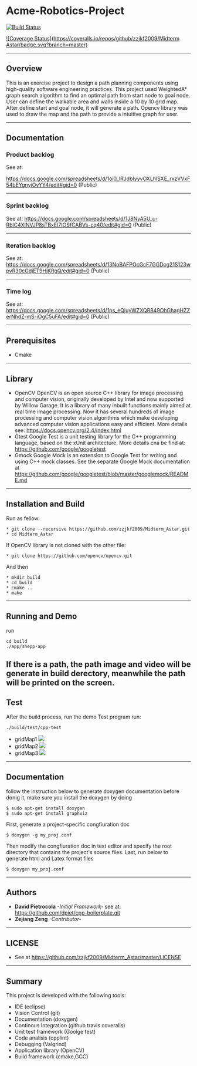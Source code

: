 # Acme-Robotics-Project
[![Build Status](https://travis-ci.org/zzjkf2009/Midterm_Astar.svg?branch=master)](https://travis-ci.org/zzjkf2009/Midterm_Astar)

[![Coverage Status](https://coveralls.io/repos/github/zzjkf2009/Midterm Astar/badge.svg?branch=master)](https://coveralls.io/github/zzjkf2009/Midterm_Astar?branch=master)


---
## Overview

This is an exercise project to design a path planning components using high-quality software engineering practices. This project used WeightedA* graph search algorithm to find an optimal path from start node to goal node. User can define the walkable area and walls inside a 10 by 10 grid map. After define start and goal node, it will generate a path. Opencv library was used to draw the map and the path to provide a intuitive graph for user.


---
## Documentation 
### Product backlog

See at: 

https://docs.google.com/spreadsheets/d/1oi0_lRJdbIyyvOXLhlSXE_rxzVVxF54bEYgnyjOvYY4/edit#gid=0 (Public)

---
### Sprint backlog

See at: https://docs.google.com/spreadsheets/d/1J8NyA5U_c-RblC4XINVJP8sTBxEl7IOSfCABVs-cq40/edit#gid=0 (Public)

---
### Iteration backlog
See at: https://docs.google.com/spreadsheets/d/13NoBAFPOcGcF7GGDcg21S123wpvR30cGdjET9HjKRgQ/edit#gid=0 (Public)

---
### Time log
See at: https://docs.google.com/spreadsheets/d/1ps_eQjuyWZXQR849OhGhagHZZerNhdZ-mS-iOgC5uFA/edit#gid=0 (Public)

---
## Prerequisites

* Cmake
---
## Library
* OpenCV
OpenCV is an open source C++ library for image processing and computer vision, originally developed by Intel and now supported by Willow Garage. 
It is a library of many inbuilt functions mainly aimed at real time image processing. Now it has several hundreds of image processing and computer vision algorithms which make developing advanced computer vision applications easy and efficient. More details see: https://docs.opencv.org/2.4/index.html
* Gtest
Google Test is a unit testing library for the C++ programming language, based on the xUnit architecture. More details cna be find at: https://github.com/google/googletest
* Gmock
Google Mock is an extension to Google Test for writing and using C++ mock classes. See the separate Google Mock documentation at https://github.com/google/googletest/blob/master/googlemock/README.md
---
## Installation and Build

Run as fellow:
```
* git clone --recursive https://github.com/zzjkf2009/Midterm_Astar.git
* cd Midterm_Astar
```
If OpenCV library is not cloned with the other file:
```
* git clone https://github.com/opencv/opencv.git
```
And then
```
* mkdir build
* cd build
* cmake ..
* make
```
---
## Running and Demo
run
```
cd build
./app/shepp-app
```
If there is a path, the path image and video will be generate in build derectory, meanwhile the path will be printed on the screen. 
---
## Test
After the build process, run the demo Test program
run:
```
./build/test/cpp-test
```
* gridMap1
![](https://github.com/zzjkf2009/Midterm_Astar/blob/master/result/gridMap1.gif)
* gridMap2
![](https://github.com/zzjkf2009/Midterm_Astar/blob/master/result/gridMap2.gif)
* gridMap3
![](https://github.com/zzjkf2009/Midterm_Astar/blob/master/result/gridMap3.gif)
---
## Documentation
follow the instruction below to generate doxygen documentation
before donig it, make sure you install the doxygen by doing
```
$ sudo apt-get install doxygen
$ sudo apt-get install graphviz
```
First, generate a project-specific congfiuration doc
```
$ doxygen -g my_proj.conf 

```
Then modify the congfiuration doc in text editor and specify the root directory that contains the project's source files.
Last, run below to generate html and Latex format files
```
$ doxygen my_proj.conf 
```
---
## Authors
 * **David Pietrocola** *-Initial Framework-* see at: https://github.com/dpiet/cpp-boilerplate.git 
 * **Zejiang Zeng** *-Contributor-* 
---
## LICENSE
* See at https://github.com/zzjkf2009/Midterm_Astar/master/LICENSE
---
## Summary
This project is developed with the following tools:
* IDE (eclipse)
* Vision Control (git)
* Documentation (doxygen)
* Continous Integration (github travis coveralls)
* Unit test framework (Goolge test)
* Code analisis (cpplint)
* Debugging (Valgrind)
* Application library (OpenCV)
* Build framework (cmake,GCC)
